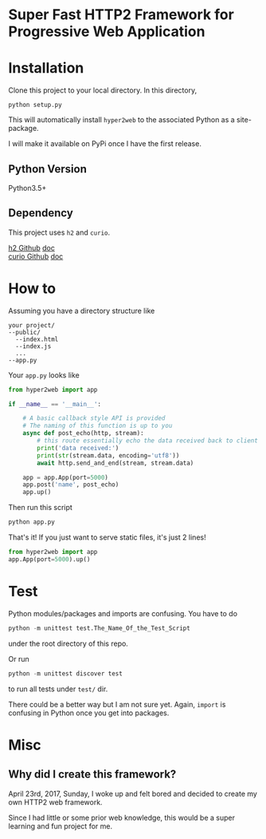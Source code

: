 # Super Fast HTTP2 Framework for Progressive Web Application

# Installation
Clone this project to your local directory. In this directory, 
```
python setup.py
```
This will automatically install `hyper2web` to the associated Python as a site-package.

I will make it available on PyPi once I have the first release.

## Python Version
Python3.5+

## Dependency
This project uses `h2` and `curio`.

[h2 Github](https://github.com/python-hyper/hyper-h2) [doc](https://python-hyper.org/h2/en/stable/)  
[curio Github](https://github.com/dabeaz/curio) [doc](https://curio.readthedocs.io/en/latest/)

# How to
Assuming you have a directory structure like
```
your project/
--public/
  --index.html
  --index.js
  ...
--app.py
```
Your `app.py` looks like
```python
from hyper2web import app

if __name__ == '__main__':

	# A basic callback style API is provided
	# The naming of this function is up to you
	async def post_echo(http, stream):
		# this route essentially echo the data received back to client
		print('data received:')
		print(str(stream.data, encoding='utf8'))
		await http.send_and_end(stream, stream.data)

	app = app.App(port=5000)
	app.post('name', post_echo)
	app.up()
```
Then run this script
```bash
python app.py
```
That's it! If you just want to serve static files, it's just 2 lines!
```python
from hyper2web import app
app.App(port=5000).up()
```

# Test
Python modules/packages and imports are confusing. You have to do
```python
python -m unittest test.The_Name_Of_the_Test_Script
```
under the root directory of this repo.

Or run
```python
python -m unittest discover test
```
to run all tests under `test/` dir.

There could be a better way but I am not sure yet. Again, `import` is confusing in Python once you get into packages.

# Misc
## Why did I create this framework?
April 23rd, 2017, Sunday, I woke up and felt bored and decided to create my own HTTP2 web framework.

Since I had little or some prior web knowledge, this would be a super learning and fun project for me.
